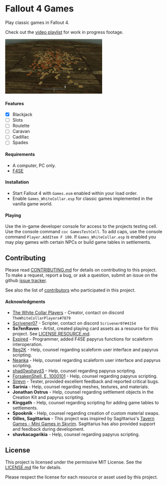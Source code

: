 # Fallout 4 Games
Play classic games in Fallout 4.

Check out the [video playlist](https://www.youtube.com/playlist?list=PLdEgiq4kaju0r1Zw4MTMmxLbc9ZQ1MOLJ) for work in progress footage.

<img src="Documents/Screenshot03.png" height="175">

#### Features
- [x] Blackjack
- [ ] Slots
- [ ] Roulette
- [ ] Caravan
- [ ] Cadillac
- [ ] Spades

#### Requirements
* A computer, PC only.
* [F4SE](http://f4se.silverlock.org/)

#### Installation
* Start Fallout 4 with `Games.esm` enabled within your load order. 
* Enable `Games_WhiteCollar.esp` for classic games implemented in the vanilla game world.

#### Playing
Use the in-game developer console for access to the projects testing cell. Use the console command `coc GamesTestCell`. To add caps, use the console command `Player.AddItem F 100`. If `Games_WhiteCollar.esp` is enabled you may play games with certain NPCs or build game tables in settlements.

## Contributing
Please read [CONTRIBUTING.md](CONTRIBUTING.md) for details on contributing to this project.
To make a request, report a bug, or ask a question, submit an issue on the github [issue tracker](https://github.com/Scrivener07/FO4_Games/issues).

See also the list of [contributors](https://github.com/Scrivener07/FO4_Games/contributors) who participated in this project.

#### Acknowledgments
* [The White Collar Players](https://github.com/TheWhiteCollarPlayers) - Creator, contact on discord `TheWhiteCollarPlayers#7879`
* [Scrivener07](https://github.com/Scrivener07) - Scripter, contact on discord `Scrivener07#4154`
* **Se7enRaven** - Artist, created playing card assets as a resource for this project. See [LICENSE.RESOURCE.md](LICENSE.RESOURCE.md).
* [Expired](https://github.com/expired6978) - Programmer, added F4SE papyrus functions for scaleform interoperation.
* [Reg2K](https://github.com/reg2k) - Help, counsel regarding scaleform user interface and papyrus scripting.
* [Neanka](https://github.com/Neanka) - Help, counsel regarding scaleform user interface and papyrus scripting.
* [shad0wshayd3](https://github.com/shad0wshayd3) - Help, counsel regarding papyrus scripting.
* [ForsakenShell, E, 1000101](https://github.com/ForsakenShell) - Help, counsel regarding papyrus scripting.
* [Sireyn](https://www.nexusmods.com/newvegas/users/4344629) - Tester, provided excellent feedback and reported critical bugs.
* **Sarinia** - Help, counsel regarding meshes, textures, and materials.
* **Jonathan Ostrus** - Help, counsel regarding settlement objects in the Creation Kit and papyrus scripting.
* **Kinggath** - Help, counsel regarding scripting for adding game tables to settlements.
* **Spooknik** - Help, counsel regarding creation of custom material swaps.
* **Gilles, Sagittarius** - This project was inspired by Sagittarius's [Tavern Games - Mini Games in Skyrim](https://www.nexusmods.com/skyrim/mods/68553/). Sagittarius has also provided support and feedback during development.
* **shavkacagarikia** - Help, counsel regarding papyrus scripting.

## License
This project is licensed under the permissive MIT License.
See the [LICENSE.md](LICENSE.md) file for details.

Please respect the license for each resource or asset used by this project.
